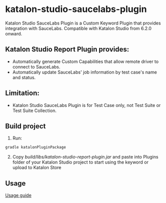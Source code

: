 # katalon-studio-saucelabs-plugin

Katalon Studio SauceLabs Plugin is a Custom Keyword Plugin that provides integration with SauceLabs. Compatible with Katalon Studio from 6.2.0 onward.

## Katalon Studio Report Plugin provides:
- Automatically generate Custom Capabilities that allow remote driver to connect to SauceLabs.
- Automatically update SauceLabs' job information by test case's name and status.

## Limitation:
- Katalon Studio SauceLabs Plugin is for Test Case only, not Test Suite or Test Suite Collection.

## Build project
1. Run:
```sh
gradle katalonPluginPackage
```
2. Copy *build/libs/katalon-studio-report-plugin.jar* and paste into Plugins folder of your Katalon Studio project to start using the keyword or upload to Katalon Store

## Usage
[Usage guide](docs/tutorials/usage.md)
